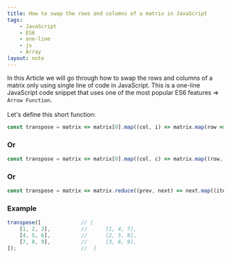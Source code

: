 ```yaml
---
title: How to swap the rows and columns of a matrix in JavaScript
tags:
    - JavaScript
    - ES6
    - one-line
    - js
    - Array
layout: note
---
```




In this Article we will go through how to swap the rows and columns of a matrix only using single line of code in JavaScript.
This is a one-line JavaScript code snippet that uses one of the most popular ES6 features => `Arrow Function`.
<br/>
<br/>
Let's define this short function:

```js {.wrap}
const transpose = matrix => matrix[0].map((col, i) => matrix.map(row => row[i]));
```

### Or

```js {.wrap}
const transpose = matrix => matrix[0].map((col, c) => matrix.map((row, r) => matrix[r][c]));
```

### Or

```js {.wrap}
const transpose = matrix => matrix.reduce((prev, next) => next.map((item, i) => (prev[i] || []).concat(next[i])), []);
```

### Example

```js {.wrap}
transpose([             // [
    [1, 2, 3],          //      [1, 4, 7],
    [4, 5, 6],          //      [2, 5, 8],
    [7, 8, 9],          //      [3, 6, 9],
]);                     //  ]
```
